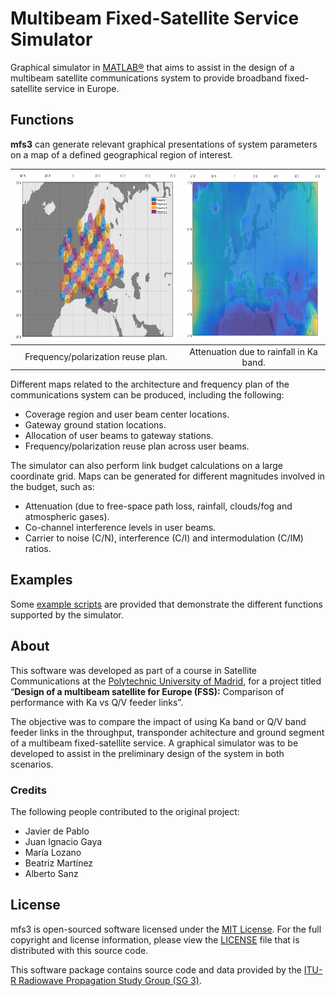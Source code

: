 # Multibeam Fixed-Satellite Service Simulator

Graphical simulator in [MATLAB®](http://www.mathworks.com/products/matlab/) that aims to assist in the design of a multibeam satellite communications system to provide broadband fixed-satellite service in Europe.


## Functions
**mfs3** can generate relevant graphical presentations of system parameters on a map of a defined geographical region of interest.

| <img src="docs/freqplan.png" height="270px"> | <img src="docs/rainatt.png" height="270px"> |
|:----------------------------------:|:---------------------------------------:|
| Frequency/polarization reuse plan. | Attenuation due to rainfall in Ka band. |

Different maps related to the architecture and frequency plan of the communications system can be produced, including the following:
- Coverage region and user beam center locations.
- Gateway ground station locations.
- Allocation of user beams to gateway stations.
- Frequency/polarization reuse plan across user beams.

The simulator can also perform link budget calculations on a large coordinate grid. Maps can be generated for different magnitudes involved in the budget, such as:
- Attenuation (due to free-space path loss, rainfall, clouds/fog and atmospheric gases).
- Co-channel interference levels in user beams.
- Carrier to noise (C/N), interference (C/I) and intermodulation (C/IM) ratios.


## Examples
Some [example scripts](examples) are provided that demonstrate the different functions supported by the simulator.


## About
This software was developed as part of a course in Satellite Communications at the [Polytechnic University of Madrid](http://www.upm.es), for a project titled “**Design of a multibeam satellite for Europe (FSS):** Comparison of performance with Ka vs Q/V feeder links”.

The objective was to compare the impact of using Ka band or Q/V band feeder links in the throughput, transponder achitecture and ground segment of a multibeam fixed-satellite service. A graphical simulator was to be developed to assist in the preliminary design of the system in both scenarios.

### Credits
The following people contributed to the original project:
- Javier de Pablo
- Juan Ignacio Gaya
- María Lozano
- Beatriz Martínez
- Alberto Sanz


## License
mfs3 is open-sourced software licensed under the [MIT License](http://opensource.org/licenses/MIT). For the full copyright and license information, please view the [LICENSE](LICENSE) file that is distributed with this source code.

This software package contains source code and data provided by the [ITU-R Radiowave Propagation Study Group (SG 3)](http://www.itu.int/en/ITU-R/study-groups/rsg3/Pages/iono-tropo-spheric.aspx).
